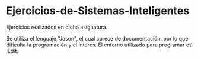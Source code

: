 # Ejercicios-de-Sistemas-Inteligentes
Ejercicios realizados en dicha asignatura.

Se utiliza el lenguaje "Jason", el cual carece de documentación, por lo que dificulta la programación y el interés.
El entorno utilizado para programar es jEdit.
